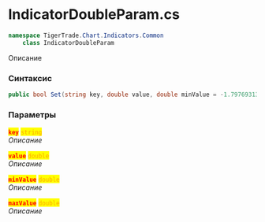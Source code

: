 
# IndicatorDoubleParam.cs
```csharp
namespace TigerTrade.Chart.Indicators.Common  
    class IndicatorDoubleParam
```

Описание

### Синтаксис
```csharp
public bool Set(string key, double value, double minValue = -1.7976931348623157E+308, double maxValue = 1.7976931348623157E+308)
```

### Параметры  
<mark style="color:red;">**`key`**</mark> <mark style="color:orange;">`string`</mark>  
 *Описание*  
  
<mark style="color:red;">**`value`**</mark> <mark style="color:orange;">`double`</mark>  
 *Описание*  
  
<mark style="color:red;">**`minValue`**</mark> <mark style="color:orange;">`double`</mark>  
 *Описание*  
  
<mark style="color:red;">**`maxValue`**</mark> <mark style="color:orange;">`double`</mark>  
 *Описание*  
  

                    
                    